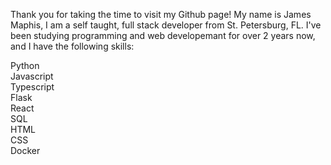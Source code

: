 Thank you for taking the time to visit my Github page! My name is James Maphis, I am a self taught, full stack developer from St. Petersburg, FL. I've been studying programming and web developemant for over 2 years now, and I have the following skills:

Python<br>
Javascript<br> 
Typescript<br>
Flask<br>
React<br>
SQL<br>
HTML<br>
CSS<br>
Docker<br>
